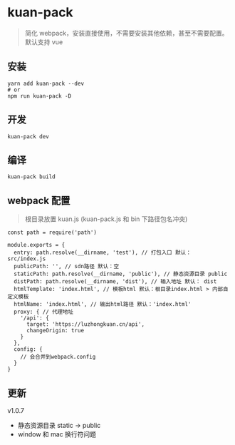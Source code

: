 # kuan-pack

> 简化 webpack，安装直接使用，不需要安装其他依赖，甚至不需要配置。默认支持 vue

## 安装

```
yarn add kuan-pack --dev
# or
npm run kuan-pack -D
```

## 开发

```
kuan-pack dev
```

## 编译

```
kuan-pack build
```

## webpack 配置

> 根目录放置 kuan.js (kuan-pack.js 和 bin 下路径包名冲突)

```
const path = require('path')

module.exports = {
  entry: path.resolve(__dirname, 'test'), // 打包入口 默认： src/index.js
  publicPath: '', // sdn路径 默认：空
  staticPath: path.resolve(__dirname, 'public'), // 静态资源目录 public
  distPath: path.resolve(__dirname, 'dist'), // 输入地址 默认： dist
  htmlTemplate: 'index.html', // 模板html 默认：根目录index.html > 内部自定义模板
  htmlName: 'index.html', // 输出html路径 默认：'index.html'
  proxy: { // 代理地址
    '/api': {
      target: 'https://luzhongkuan.cn/api',
      changeOrigin: true
    }
  },
  config: {
    // 会合并到webpack.config
  }
}
```

## 更新

v1.0.7

- 静态资源目录 static -> public
- window 和 mac 换行符问题
